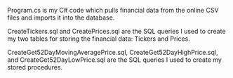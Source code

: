Program.cs is my C# code which pulls financial data from the online CSV files and imports it into the database.

CreateTickers.sql and CreatePrices.sql are the SQL queries I used to create my two tables for storing the financial data: Tickers and Prices.

CreateGet52DayMovingAveragePrice.sql, CreateGet52DayHighPrice.sql, and CreateGet52DayLowPrice.sql are the SQL queries I used to create my stored procedures.
